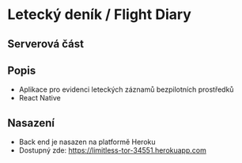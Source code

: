 # Letecký deník / Flight Diary

## Serverová část

## Popis

- Aplikace pro evidenci leteckých záznamů bezpilotních prostředků
- React Native

## Nasazení

- Back end je nasazen na platformě Heroku
- Dostupný zde: https://limitless-tor-34551.herokuapp.com
